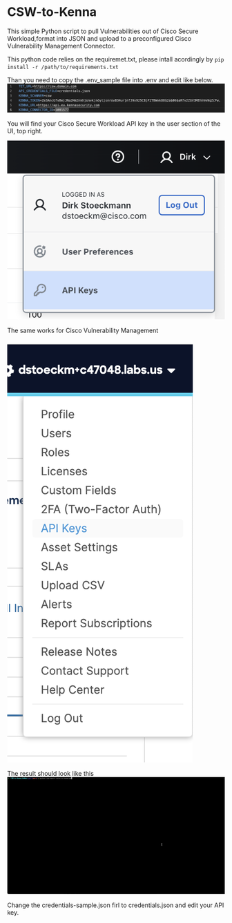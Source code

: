 # CSW-to-Kenna

This simple Python script to pull Vulnerabilities out of Cisco Secure Workload,format into JSON and upload to a preconfigured Cisco Vulnerability Management Connector.

This python code relies on the requiremet.txt, please intall acordingly by `pip install -r /path/to/requirements.txt`

Than you need to copy the .env_sample file into .env and edit like below.
![](pic/env.png)

You will find your Cisco Secure Workload API key in the user section of the UI, top right.

![](pic/csw-API.png) 

The same works for Cisco Vulnerability Management

![](pic/cvm-API.png)

The result should look like this
![](pic/kenna3.gif)

Change the credentials-sample.json firl to credentials.json and edit your API key.